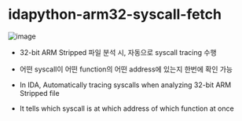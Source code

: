 # idapython-arm32-syscall-fetch

![image](https://user-images.githubusercontent.com/109819333/180492125-88593e2a-53f8-431b-9bf4-1c57591bbcae.png)

- 32-bit ARM Stripped 파일 분석 시, 자동으로 syscall tracing 수행

- 어떤 syscall이 어떤 function의 어떤 address에 있는지 한번에 확인 가능




- In IDA, Automatically tracing syscalls when analyzing 32-bit ARM Stripped file

- It tells which syscall is at which address of which function at once
